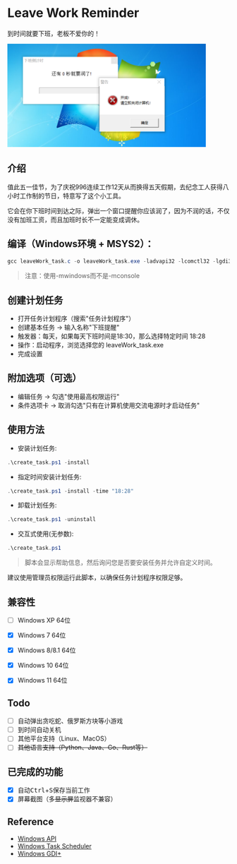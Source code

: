# Leave Work Reminder

到时间就要下班，老板不爱你的！

<img src="./img/1.png" alt="meme" width="450">

## 介绍

值此五一佳节，为了庆祝996连续工作12天从而换得五天假期，去纪念工人获得八小时工作制的节日，特意写了这个小工具。

它会在你下班时间到达之际，弹出一个窗口提醒你应该润了，因为不润的话，不仅没有加班工资，而且加班时长不一定能变成调休。

## 编译（Windows环境 + MSYS2）：

```powershell
gcc leaveWork_task.c -o leaveWork_task.exe -ladvapi32 -lcomctl32 -lgdi32 -luxtheme -lgdiplus -mwindows
```

> 注意：使用-mwindows而不是-mconsole

## 创建计划任务

- 打开任务计划程序（搜索"任务计划程序"）
- 创建基本任务 → 输入名称"下班提醒"
- 触发器：每天，如果每天下班时间是18:30，那么选择特定时间 18:28
- 操作：启动程序，浏览选择您的 leaveWork_task.exe
- 完成设置

## 附加选项（可选）

- 编辑任务 → 勾选"使用最高权限运行"
- 条件选项卡 → 取消勾选"只有在计算机使用交流电源时才启动任务"

## 使用方法

- 安装计划任务:

```powershell
.\create_task.ps1 -install
```

- 指定时间安装计划任务:

```powershell
.\create_task.ps1 -install -time "18:28"
```

- 卸载计划任务:

```powershell
.\create_task.ps1 -uninstall
```

- 交互式使用(无参数):

```powershell
.\create_task.ps1
```
> 脚本会显示帮助信息，然后询问您是否要安装任务并允许自定义时间。

建议使用管理员权限运行此脚本，以确保任务计划程序权限足够。

## 兼容性

- [ ] Windows XP 64位
- [x] Windows 7 64位
- [x] Windows 8/8.1 64位
- [x] Windows 10 64位
- [x] Windows 11 64位


## Todo

- [ ] 自动弹出贪吃蛇、俄罗斯方块等小游戏
- [ ] 到时间自动关机
- [ ] 其他平台支持（Linux、MacOS）
- [ ] <s>其他语言支持（Python、Java、Go、Rust等）</s>

## 已完成的功能

- [x] 自动<kbd>Ctrl</kbd>+<kbd>S</kbd>保存当前工作
- [x] 屏幕截图（多<s>显示屏</s>监视器不兼容）

## Reference

- [Windows API](https://learn.microsoft.com/en-us/windows/win32/apiindex/windows-api-list)
- [Windows Task Scheduler](https://learn.microsoft.com/en-us/windows/win32/taskschd/task-scheduler-start-page)
- [Windows GDI+](https://learn.microsoft.com/en-us/windows/win32/gdi/windows-gdi)
